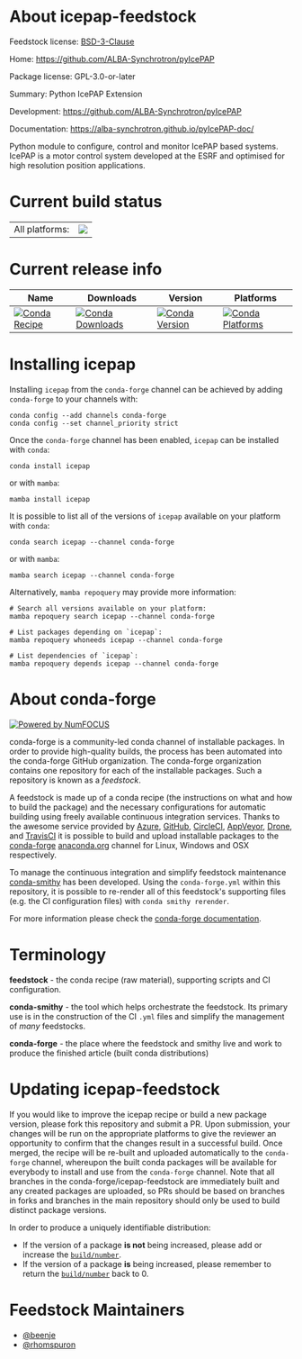 About icepap-feedstock
======================

Feedstock license: [BSD-3-Clause](https://github.com/conda-forge/icepap-feedstock/blob/main/LICENSE.txt)

Home: https://github.com/ALBA-Synchrotron/pyIcePAP

Package license: GPL-3.0-or-later

Summary: Python IcePAP Extension

Development: https://github.com/ALBA-Synchrotron/pyIcePAP

Documentation: https://alba-synchrotron.github.io/pyIcePAP-doc/

Python module to configure, control and monitor IcePAP based systems.
IcePAP is a motor control system developed at the ESRF and optimised
for high resolution position applications.


Current build status
====================


<table><tr><td>All platforms:</td>
    <td>
      <a href="https://dev.azure.com/conda-forge/feedstock-builds/_build/latest?definitionId=12527&branchName=main">
        <img src="https://dev.azure.com/conda-forge/feedstock-builds/_apis/build/status/icepap-feedstock?branchName=main">
      </a>
    </td>
  </tr>
</table>

Current release info
====================

| Name | Downloads | Version | Platforms |
| --- | --- | --- | --- |
| [![Conda Recipe](https://img.shields.io/badge/recipe-icepap-green.svg)](https://anaconda.org/conda-forge/icepap) | [![Conda Downloads](https://img.shields.io/conda/dn/conda-forge/icepap.svg)](https://anaconda.org/conda-forge/icepap) | [![Conda Version](https://img.shields.io/conda/vn/conda-forge/icepap.svg)](https://anaconda.org/conda-forge/icepap) | [![Conda Platforms](https://img.shields.io/conda/pn/conda-forge/icepap.svg)](https://anaconda.org/conda-forge/icepap) |

Installing icepap
=================

Installing `icepap` from the `conda-forge` channel can be achieved by adding `conda-forge` to your channels with:

```
conda config --add channels conda-forge
conda config --set channel_priority strict
```

Once the `conda-forge` channel has been enabled, `icepap` can be installed with `conda`:

```
conda install icepap
```

or with `mamba`:

```
mamba install icepap
```

It is possible to list all of the versions of `icepap` available on your platform with `conda`:

```
conda search icepap --channel conda-forge
```

or with `mamba`:

```
mamba search icepap --channel conda-forge
```

Alternatively, `mamba repoquery` may provide more information:

```
# Search all versions available on your platform:
mamba repoquery search icepap --channel conda-forge

# List packages depending on `icepap`:
mamba repoquery whoneeds icepap --channel conda-forge

# List dependencies of `icepap`:
mamba repoquery depends icepap --channel conda-forge
```


About conda-forge
=================

[![Powered by
NumFOCUS](https://img.shields.io/badge/powered%20by-NumFOCUS-orange.svg?style=flat&colorA=E1523D&colorB=007D8A)](https://numfocus.org)

conda-forge is a community-led conda channel of installable packages.
In order to provide high-quality builds, the process has been automated into the
conda-forge GitHub organization. The conda-forge organization contains one repository
for each of the installable packages. Such a repository is known as a *feedstock*.

A feedstock is made up of a conda recipe (the instructions on what and how to build
the package) and the necessary configurations for automatic building using freely
available continuous integration services. Thanks to the awesome service provided by
[Azure](https://azure.microsoft.com/en-us/services/devops/), [GitHub](https://github.com/),
[CircleCI](https://circleci.com/), [AppVeyor](https://www.appveyor.com/),
[Drone](https://cloud.drone.io/welcome), and [TravisCI](https://travis-ci.com/)
it is possible to build and upload installable packages to the
[conda-forge](https://anaconda.org/conda-forge) [anaconda.org](https://anaconda.org/)
channel for Linux, Windows and OSX respectively.

To manage the continuous integration and simplify feedstock maintenance
[conda-smithy](https://github.com/conda-forge/conda-smithy) has been developed.
Using the ``conda-forge.yml`` within this repository, it is possible to re-render all of
this feedstock's supporting files (e.g. the CI configuration files) with ``conda smithy rerender``.

For more information please check the [conda-forge documentation](https://conda-forge.org/docs/).

Terminology
===========

**feedstock** - the conda recipe (raw material), supporting scripts and CI configuration.

**conda-smithy** - the tool which helps orchestrate the feedstock.
                   Its primary use is in the construction of the CI ``.yml`` files
                   and simplify the management of *many* feedstocks.

**conda-forge** - the place where the feedstock and smithy live and work to
                  produce the finished article (built conda distributions)


Updating icepap-feedstock
=========================

If you would like to improve the icepap recipe or build a new
package version, please fork this repository and submit a PR. Upon submission,
your changes will be run on the appropriate platforms to give the reviewer an
opportunity to confirm that the changes result in a successful build. Once
merged, the recipe will be re-built and uploaded automatically to the
`conda-forge` channel, whereupon the built conda packages will be available for
everybody to install and use from the `conda-forge` channel.
Note that all branches in the conda-forge/icepap-feedstock are
immediately built and any created packages are uploaded, so PRs should be based
on branches in forks and branches in the main repository should only be used to
build distinct package versions.

In order to produce a uniquely identifiable distribution:
 * If the version of a package **is not** being increased, please add or increase
   the [``build/number``](https://docs.conda.io/projects/conda-build/en/latest/resources/define-metadata.html#build-number-and-string).
 * If the version of a package **is** being increased, please remember to return
   the [``build/number``](https://docs.conda.io/projects/conda-build/en/latest/resources/define-metadata.html#build-number-and-string)
   back to 0.

Feedstock Maintainers
=====================

* [@beenje](https://github.com/beenje/)
* [@rhomspuron](https://github.com/rhomspuron/)

